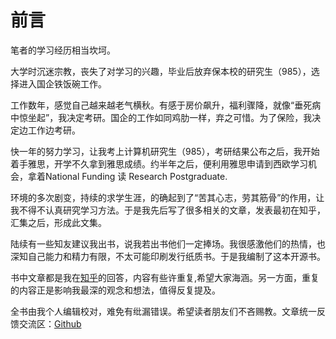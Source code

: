 # 前言

笔者的学习经历相当坎坷。

大学时沉迷宗教，丧失了对学习的兴趣，毕业后放弃保本校的研究生（985），选择进入国企铁饭碗工作。

工作数年，感觉自己越来越老气横秋。有感于房价飙升，福利骤降，就像“垂死病中惊坐起”，我决定考研。国企的工作如同鸡肋一样，弃之可惜。为了保险，我决定边工作边考研。

快一年的努力学习，让我考上计算机研究生（985），考研结果公布之后，我开始着手雅思，开学不久拿到雅思成绩。约半年之后，便利用雅思申请到西欧学习机会，拿着National Funding 读 Research Postgraduate.

环境的多次剧变，持续的求学生涯，的确起到了“苦其心志，劳其筋骨”的作用，让我不得不认真研究学习方法。于是我先后写了很多相关的文章，发表最初在知乎，汇集之后，形成此文集。

陆续有一些知友建议我出书，说我若出书他们一定捧场。我很感激他们的热情，也深知自己能力和精力有限，不太可能印刷发行纸质书。于是我编制了这本开源书。

书中文章都是我在[知乎](https://www.zhihu.com/people/pfdlw/activities)的回答，内容有些许重复,希望大家海涵。另一方面，重复的内容正是影响我最深的观念和想法，值得反复提及。

全书由我个人编辑校对，难免有纰漏错误。希望读者朋友们不吝赐教。文章统一反馈交流区：[Github](https://github.com/Albert-W/live-and-learn)


